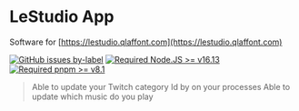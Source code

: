 # LeStudio App

Software for [https://lestudio.qlaffont.com](https://lestudio.qlaffont.com)

[![GitHub issues by-label](https://img.shields.io/github/issues/qlaffont/lestudio-app/help%20wanted?label=issues%20need%20help&logo=github)](https://github.com/qlaffont/lestudio-app/issues?q=label%3A%22help+wanted%22+is%3Aopen+is%3Aissue)
[![Required Node.JS >= v16.13](https://img.shields.io/static/v1?label=node&message=%3E=16.13&logo=node.js&color)](https://nodejs.org/about/releases/)
[![Required pnpm >= v8.1](https://img.shields.io/static/v1?label=pnpm&message=%3E=8.1&logo=pnpm&color)](https://github.com/pnpm/cli/releases)

> Able to update your Twitch category Id by on your processes
> Able to update which music do you play

